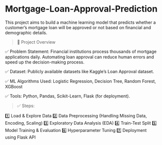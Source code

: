 # Mortgage-Loan-Approval-Prediction
This project aims to build a machine learning model that predicts whether a customer’s mortgage loan will be approved or not based on financial and demographic details.


> 🔹 Project Overview
> 
✅ Problem Statement: Financial institutions process thousands of mortgage applications daily. Automating loan approval can reduce human errors and speed up the decision-making process.

✅ Dataset: Publicly available datasets like Kaggle’s Loan Approval dataset.

✅ ML Algorithms Used: Logistic Regression, Decision Tree, Random Forest, XGBoost

✅ Tools: Python, Pandas, Scikit-Learn, Flask (for deployment).

> ✅ Steps:
> 
1️⃣ Load & Explore Data
2️⃣ Data Preprocessing (Handling Missing Data, Encoding, Scaling)
3️⃣ Exploratory Data Analysis (EDA)
4️⃣ Train-Test Split
5️⃣ Model Training & Evaluation
6️⃣ Hyperparameter Tuning
7️⃣ Deployment using Flask API
